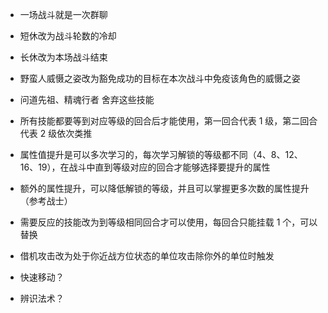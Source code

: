 - 一场战斗就是一次群聊
- 短休改为战斗轮数的冷却
- 长休改为本场战斗结束
- 野蛮人威慑之姿改为豁免成功的目标在本次战斗中免疫该角色的威慑之姿
- 问道先祖、精魂行者 舍弃这些技能
- 所有技能都要等到对应等级的回合后才能使用，第一回合代表 1 级，第二回合代表 2 级依次类推
- 属性值提升是可以多次学习的，每次学习解锁的等级都不同（4、8、12、16、19），在战斗中直到等级对应的回合才能够选择要提升的属性
- 额外的属性提升，可以降低解锁的等级，并且可以掌握更多次数的属性提升（参考战士）
- 需要反应的技能改为到等级相同回合才可以使用，每回合只能挂载 1 个，可以替换
- 借机攻击改为处于你近战方位状态的单位攻击除你外的单位时触发

- 快速移动？
- 辨识法术？
